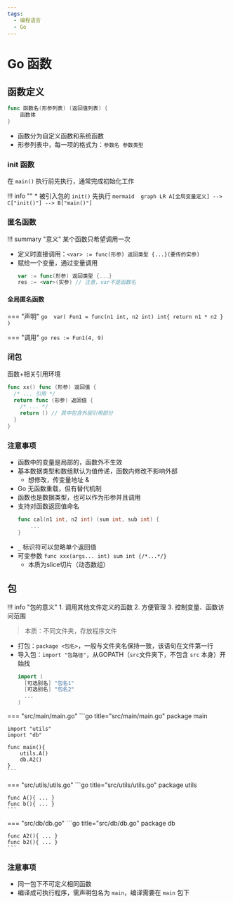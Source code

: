```yaml
---
tags:
  - 编程语言
  - Go
---
```

Go 函数
===

## 函数定义

```go
func 函数名(形参列表) (返回值列表) {
    函数体
}
```

* 函数分为自定义函数和系统函数
* 形参列表中，每一项的格式为：`参数名 参数类型`

### init 函数
在 `main()` 执行前先执行，通常完成初始化工作

!!! info ""
    * 被引入包的 `init()` 先执行
    ```mermaid 
    graph LR
    A[全局变量定义] --> C["init()"] --> B["main()"]
    ```

### 匿名函数
!!! summary "意义"
    某个函数只希望调用一次

* 定义时直接调用：`<var> := func(形参) 返回类型 {...}(要传的实参)`
* 赋给一个变量，通过变量调用
    ```go
    var := func(形参) 返回类型 {...}
    res := <var>(实参) // 注意，var不是函数名 
    ```

#### 全局匿名函数
=== "声明"
    ```go 
    var(
      Fun1 = func(n1 int, n2 int) int{
        return n1 * n2
      }
    )
    ```

=== "调用"
    ```go
    res := Fun1(4, 9)
    ```

### 闭包
函数+相关引用环境

```go 
func xx() func (形参) 返回值 {
  /* ... 引用 */
  return func (形参) 返回值 {
    /* ... */
    return () // 其中包含外层引用部分
  }
}
```

### 注意事项
* 函数中的变量是局部的，函数外不生效
* 基本数据类型和数组默认为值传递，函数内修改不影响外部
    - 想修改，传变量地址 &
* Go 无函数重载，但有替代机制
* 函数也是数据类型，也可以作为形参并且调用
* 支持对函数返回值命名
    ```go
    func cal(n1 int, n2 int) (sum int, sub int) {
        ...
    }
    ```
* `_` 标识符可以忽略单个返回值
* 可变参数 `func xxx(args... int) sum int {/*...*/}`
    - 本质为slice切片（动态数组）

## 包

!!! info "包的意义"
    1. 调用其他文件定义的函数
    2. 方便管理
    3. 控制变量、函数访问范围

> 本质：不同文件夹，存放程序文件

* 打包：`package <包名>`，一般与文件夹名保持一致，该语句在文件第一行
* 导入包：`import "包路径"`，从GOPATH（`src`文件夹下，不包含 `src` 本身）开始找
    ```go
    import (
      [可选别名] "包名1"
      [可选别名] "包名2"
      ...
    ) 
    ```

=== "src/main/main.go"
    ```go title="src/main/main.go"
    package main
    
    import "utils"
    import "db"
    
    func main(){
        utils.A()
        db.A2()
    }
    ```
=== "src/utils/utils.go"
    ```go title="src/utils/utils.go"
    package utils

    func A(){ ... }
    func b(){ ... }
    ```
=== "src/db/db.go"
    ```go title="src/db/db.go"
    package db

    func A2(){ ... }
    func b2(){ ... }
    ```

### 注意事项
* 同一包下不可定义相同函数
* 编译成可执行程序，需声明包名为 `main`，编译需要在 `main` 包下
